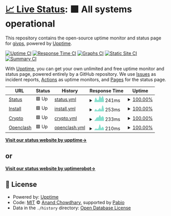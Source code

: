 # [📈 Live Status](https://status.givpn.my.id): <!--live status--> **🟩 All systems operational**

This repository contains the open-source uptime monitor and status page for [givps](https://install.givpn.my.id), powered by [Upptime](https://github.com/upptime/upptime).

[![Uptime CI](https://github.com/givps/status/workflows/Uptime%20CI/badge.svg)](https://github.com/givps/status/actions?query=workflow%3A%22Uptime+CI%22)
[![Response Time CI](https://github.com/givps/status/workflows/Response%20Time%20CI/badge.svg)](https://github.com/givps/status/actions?query=workflow%3A%22Response+Time+CI%22)
[![Graphs CI](https://github.com/givps/status/workflows/Graphs%20CI/badge.svg)](https://github.com/givps/status/actions?query=workflow%3A%22Graphs+CI%22)
[![Static Site CI](https://github.com/givps/status/workflows/Static%20Site%20CI/badge.svg)](https://github.com/givps/status/actions?query=workflow%3A%22Static+Site+CI%22)
[![Summary CI](https://github.com/givps/status/workflows/Summary%20CI/badge.svg)](https://github.com/givps/status/actions?query=workflow%3A%22Summary+CI%22)

With [Upptime](https://upptime.js.org), you can get your own unlimited and free uptime monitor and status page, powered entirely by a GitHub repository. We use [Issues](https://github.com/givps/status/issues) as incident reports, [Actions](https://github.com/givps/status/actions) as uptime monitors, and [Pages](https://status.givpn.my.id) for the status page.

<!--start: status pages-->
<!-- This summary is generated by Upptime (https://github.com/upptime/upptime) -->
<!-- Do not edit this manually, your changes will be overwritten -->
<!-- prettier-ignore -->
| URL | Status | History | Response Time | Uptime |
| --- | ------ | ------- | ------------- | ------ |
| <img alt="" src="https://icons.duckduckgo.com/ip3/status.givpn.my.id.ico" height="13"> [Status](https://status.givpn.my.id) | 🟩 Up | [status.yml](https://github.com/givps/status/commits/HEAD/history/status.yml) | <details><summary><img alt="Response time graph" src="./graphs/status/response-time-week.png" height="20"> 241ms</summary><br><a href="https://status.givpn.my.id/history/status"><img alt="Response time 235" src="https://img.shields.io/endpoint?url=https%3A%2F%2Fraw.githubusercontent.com%2Fgivps%2Fstatus%2FHEAD%2Fapi%2Fstatus%2Fresponse-time.json"></a><br><a href="https://status.givpn.my.id/history/status"><img alt="24-hour response time 387" src="https://img.shields.io/endpoint?url=https%3A%2F%2Fraw.githubusercontent.com%2Fgivps%2Fstatus%2FHEAD%2Fapi%2Fstatus%2Fresponse-time-day.json"></a><br><a href="https://status.givpn.my.id/history/status"><img alt="7-day response time 241" src="https://img.shields.io/endpoint?url=https%3A%2F%2Fraw.githubusercontent.com%2Fgivps%2Fstatus%2FHEAD%2Fapi%2Fstatus%2Fresponse-time-week.json"></a><br><a href="https://status.givpn.my.id/history/status"><img alt="30-day response time 196" src="https://img.shields.io/endpoint?url=https%3A%2F%2Fraw.githubusercontent.com%2Fgivps%2Fstatus%2FHEAD%2Fapi%2Fstatus%2Fresponse-time-month.json"></a><br><a href="https://status.givpn.my.id/history/status"><img alt="1-year response time 235" src="https://img.shields.io/endpoint?url=https%3A%2F%2Fraw.githubusercontent.com%2Fgivps%2Fstatus%2FHEAD%2Fapi%2Fstatus%2Fresponse-time-year.json"></a></details> | <details><summary><a href="https://status.givpn.my.id/history/status">100.00%</a></summary><a href="https://status.givpn.my.id/history/status"><img alt="All-time uptime 99.99%" src="https://img.shields.io/endpoint?url=https%3A%2F%2Fraw.githubusercontent.com%2Fgivps%2Fstatus%2FHEAD%2Fapi%2Fstatus%2Fuptime.json"></a><br><a href="https://status.givpn.my.id/history/status"><img alt="24-hour uptime 100.00%" src="https://img.shields.io/endpoint?url=https%3A%2F%2Fraw.githubusercontent.com%2Fgivps%2Fstatus%2FHEAD%2Fapi%2Fstatus%2Fuptime-day.json"></a><br><a href="https://status.givpn.my.id/history/status"><img alt="7-day uptime 100.00%" src="https://img.shields.io/endpoint?url=https%3A%2F%2Fraw.githubusercontent.com%2Fgivps%2Fstatus%2FHEAD%2Fapi%2Fstatus%2Fuptime-week.json"></a><br><a href="https://status.givpn.my.id/history/status"><img alt="30-day uptime 100.00%" src="https://img.shields.io/endpoint?url=https%3A%2F%2Fraw.githubusercontent.com%2Fgivps%2Fstatus%2FHEAD%2Fapi%2Fstatus%2Fuptime-month.json"></a><br><a href="https://status.givpn.my.id/history/status"><img alt="1-year uptime 99.99%" src="https://img.shields.io/endpoint?url=https%3A%2F%2Fraw.githubusercontent.com%2Fgivps%2Fstatus%2FHEAD%2Fapi%2Fstatus%2Fuptime-year.json"></a></details>
| <img alt="" src="https://icons.duckduckgo.com/ip3/install.givpn.my.id.ico" height="13"> [Install](https://install.givpn.my.id) | 🟩 Up | [install.yml](https://github.com/givps/status/commits/HEAD/history/install.yml) | <details><summary><img alt="Response time graph" src="./graphs/install/response-time-week.png" height="20"> 253ms</summary><br><a href="https://status.givpn.my.id/history/install"><img alt="Response time 223" src="https://img.shields.io/endpoint?url=https%3A%2F%2Fraw.githubusercontent.com%2Fgivps%2Fstatus%2FHEAD%2Fapi%2Finstall%2Fresponse-time.json"></a><br><a href="https://status.givpn.my.id/history/install"><img alt="24-hour response time 236" src="https://img.shields.io/endpoint?url=https%3A%2F%2Fraw.githubusercontent.com%2Fgivps%2Fstatus%2FHEAD%2Fapi%2Finstall%2Fresponse-time-day.json"></a><br><a href="https://status.givpn.my.id/history/install"><img alt="7-day response time 253" src="https://img.shields.io/endpoint?url=https%3A%2F%2Fraw.githubusercontent.com%2Fgivps%2Fstatus%2FHEAD%2Fapi%2Finstall%2Fresponse-time-week.json"></a><br><a href="https://status.givpn.my.id/history/install"><img alt="30-day response time 193" src="https://img.shields.io/endpoint?url=https%3A%2F%2Fraw.githubusercontent.com%2Fgivps%2Fstatus%2FHEAD%2Fapi%2Finstall%2Fresponse-time-month.json"></a><br><a href="https://status.givpn.my.id/history/install"><img alt="1-year response time 223" src="https://img.shields.io/endpoint?url=https%3A%2F%2Fraw.githubusercontent.com%2Fgivps%2Fstatus%2FHEAD%2Fapi%2Finstall%2Fresponse-time-year.json"></a></details> | <details><summary><a href="https://status.givpn.my.id/history/install">100.00%</a></summary><a href="https://status.givpn.my.id/history/install"><img alt="All-time uptime 100.00%" src="https://img.shields.io/endpoint?url=https%3A%2F%2Fraw.githubusercontent.com%2Fgivps%2Fstatus%2FHEAD%2Fapi%2Finstall%2Fuptime.json"></a><br><a href="https://status.givpn.my.id/history/install"><img alt="24-hour uptime 100.00%" src="https://img.shields.io/endpoint?url=https%3A%2F%2Fraw.githubusercontent.com%2Fgivps%2Fstatus%2FHEAD%2Fapi%2Finstall%2Fuptime-day.json"></a><br><a href="https://status.givpn.my.id/history/install"><img alt="7-day uptime 100.00%" src="https://img.shields.io/endpoint?url=https%3A%2F%2Fraw.githubusercontent.com%2Fgivps%2Fstatus%2FHEAD%2Fapi%2Finstall%2Fuptime-week.json"></a><br><a href="https://status.givpn.my.id/history/install"><img alt="30-day uptime 100.00%" src="https://img.shields.io/endpoint?url=https%3A%2F%2Fraw.githubusercontent.com%2Fgivps%2Fstatus%2FHEAD%2Fapi%2Finstall%2Fuptime-month.json"></a><br><a href="https://status.givpn.my.id/history/install"><img alt="1-year uptime 100.00%" src="https://img.shields.io/endpoint?url=https%3A%2F%2Fraw.githubusercontent.com%2Fgivps%2Fstatus%2FHEAD%2Fapi%2Finstall%2Fuptime-year.json"></a></details>
| <img alt="" src="https://icons.duckduckgo.com/ip3/crypto.givpn.my.id.ico" height="13"> [Crypto](https://crypto.givpn.my.id) | 🟩 Up | [crypto.yml](https://github.com/givps/status/commits/HEAD/history/crypto.yml) | <details><summary><img alt="Response time graph" src="./graphs/crypto/response-time-week.png" height="20"> 233ms</summary><br><a href="https://status.givpn.my.id/history/crypto"><img alt="Response time 246" src="https://img.shields.io/endpoint?url=https%3A%2F%2Fraw.githubusercontent.com%2Fgivps%2Fstatus%2FHEAD%2Fapi%2Fcrypto%2Fresponse-time.json"></a><br><a href="https://status.givpn.my.id/history/crypto"><img alt="24-hour response time 338" src="https://img.shields.io/endpoint?url=https%3A%2F%2Fraw.githubusercontent.com%2Fgivps%2Fstatus%2FHEAD%2Fapi%2Fcrypto%2Fresponse-time-day.json"></a><br><a href="https://status.givpn.my.id/history/crypto"><img alt="7-day response time 233" src="https://img.shields.io/endpoint?url=https%3A%2F%2Fraw.githubusercontent.com%2Fgivps%2Fstatus%2FHEAD%2Fapi%2Fcrypto%2Fresponse-time-week.json"></a><br><a href="https://status.givpn.my.id/history/crypto"><img alt="30-day response time 195" src="https://img.shields.io/endpoint?url=https%3A%2F%2Fraw.githubusercontent.com%2Fgivps%2Fstatus%2FHEAD%2Fapi%2Fcrypto%2Fresponse-time-month.json"></a><br><a href="https://status.givpn.my.id/history/crypto"><img alt="1-year response time 246" src="https://img.shields.io/endpoint?url=https%3A%2F%2Fraw.githubusercontent.com%2Fgivps%2Fstatus%2FHEAD%2Fapi%2Fcrypto%2Fresponse-time-year.json"></a></details> | <details><summary><a href="https://status.givpn.my.id/history/crypto">100.00%</a></summary><a href="https://status.givpn.my.id/history/crypto"><img alt="All-time uptime 99.99%" src="https://img.shields.io/endpoint?url=https%3A%2F%2Fraw.githubusercontent.com%2Fgivps%2Fstatus%2FHEAD%2Fapi%2Fcrypto%2Fuptime.json"></a><br><a href="https://status.givpn.my.id/history/crypto"><img alt="24-hour uptime 100.00%" src="https://img.shields.io/endpoint?url=https%3A%2F%2Fraw.githubusercontent.com%2Fgivps%2Fstatus%2FHEAD%2Fapi%2Fcrypto%2Fuptime-day.json"></a><br><a href="https://status.givpn.my.id/history/crypto"><img alt="7-day uptime 100.00%" src="https://img.shields.io/endpoint?url=https%3A%2F%2Fraw.githubusercontent.com%2Fgivps%2Fstatus%2FHEAD%2Fapi%2Fcrypto%2Fuptime-week.json"></a><br><a href="https://status.givpn.my.id/history/crypto"><img alt="30-day uptime 100.00%" src="https://img.shields.io/endpoint?url=https%3A%2F%2Fraw.githubusercontent.com%2Fgivps%2Fstatus%2FHEAD%2Fapi%2Fcrypto%2Fuptime-month.json"></a><br><a href="https://status.givpn.my.id/history/crypto"><img alt="1-year uptime 99.99%" src="https://img.shields.io/endpoint?url=https%3A%2F%2Fraw.githubusercontent.com%2Fgivps%2Fstatus%2FHEAD%2Fapi%2Fcrypto%2Fuptime-year.json"></a></details>
| <img alt="" src="https://icons.duckduckgo.com/ip3/openclash.givpn.my.id.ico" height="13"> [Openclash](https://openclash.givpn.my.id) | 🟩 Up | [openclash.yml](https://github.com/givps/status/commits/HEAD/history/openclash.yml) | <details><summary><img alt="Response time graph" src="./graphs/openclash/response-time-week.png" height="20"> 210ms</summary><br><a href="https://status.givpn.my.id/history/openclash"><img alt="Response time 200" src="https://img.shields.io/endpoint?url=https%3A%2F%2Fraw.githubusercontent.com%2Fgivps%2Fstatus%2FHEAD%2Fapi%2Fopenclash%2Fresponse-time.json"></a><br><a href="https://status.givpn.my.id/history/openclash"><img alt="24-hour response time 371" src="https://img.shields.io/endpoint?url=https%3A%2F%2Fraw.githubusercontent.com%2Fgivps%2Fstatus%2FHEAD%2Fapi%2Fopenclash%2Fresponse-time-day.json"></a><br><a href="https://status.givpn.my.id/history/openclash"><img alt="7-day response time 210" src="https://img.shields.io/endpoint?url=https%3A%2F%2Fraw.githubusercontent.com%2Fgivps%2Fstatus%2FHEAD%2Fapi%2Fopenclash%2Fresponse-time-week.json"></a><br><a href="https://status.givpn.my.id/history/openclash"><img alt="30-day response time 175" src="https://img.shields.io/endpoint?url=https%3A%2F%2Fraw.githubusercontent.com%2Fgivps%2Fstatus%2FHEAD%2Fapi%2Fopenclash%2Fresponse-time-month.json"></a><br><a href="https://status.givpn.my.id/history/openclash"><img alt="1-year response time 200" src="https://img.shields.io/endpoint?url=https%3A%2F%2Fraw.githubusercontent.com%2Fgivps%2Fstatus%2FHEAD%2Fapi%2Fopenclash%2Fresponse-time-year.json"></a></details> | <details><summary><a href="https://status.givpn.my.id/history/openclash">100.00%</a></summary><a href="https://status.givpn.my.id/history/openclash"><img alt="All-time uptime 100.00%" src="https://img.shields.io/endpoint?url=https%3A%2F%2Fraw.githubusercontent.com%2Fgivps%2Fstatus%2FHEAD%2Fapi%2Fopenclash%2Fuptime.json"></a><br><a href="https://status.givpn.my.id/history/openclash"><img alt="24-hour uptime 100.00%" src="https://img.shields.io/endpoint?url=https%3A%2F%2Fraw.githubusercontent.com%2Fgivps%2Fstatus%2FHEAD%2Fapi%2Fopenclash%2Fuptime-day.json"></a><br><a href="https://status.givpn.my.id/history/openclash"><img alt="7-day uptime 100.00%" src="https://img.shields.io/endpoint?url=https%3A%2F%2Fraw.githubusercontent.com%2Fgivps%2Fstatus%2FHEAD%2Fapi%2Fopenclash%2Fuptime-week.json"></a><br><a href="https://status.givpn.my.id/history/openclash"><img alt="30-day uptime 100.00%" src="https://img.shields.io/endpoint?url=https%3A%2F%2Fraw.githubusercontent.com%2Fgivps%2Fstatus%2FHEAD%2Fapi%2Fopenclash%2Fuptime-month.json"></a><br><a href="https://status.givpn.my.id/history/openclash"><img alt="1-year uptime 100.00%" src="https://img.shields.io/endpoint?url=https%3A%2F%2Fraw.githubusercontent.com%2Fgivps%2Fstatus%2FHEAD%2Fapi%2Fopenclash%2Fuptime-year.json"></a></details>

<!--end: status pages-->

[**Visit our status website by upptime→**](https://status.givpn.my.id)

## or

[**Visit our status website by uptimerobot→**](https://stats.uptimerobot.com/jwMlPilyGm)

## 📄 License

- Powered by: [Upptime](https://github.com/upptime/upptime)
- Code: [MIT](./LICENSE) © [Anand Chowdhary](https://anandchowdhary.com), supported by [Pabio](https://pabio.com)
- Data in the `./history` directory: [Open Database License](https://opendatacommons.org/licenses/odbl/1-0/)
